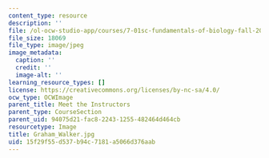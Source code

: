 ```yaml
---
content_type: resource
description: ''
file: /ol-ocw-studio-app/courses/7-01sc-fundamentals-of-biology-fall-2011/15f29f55d537b94c7181a5066d376aab_Graham_Walker.jpg
file_size: 18069
file_type: image/jpeg
image_metadata:
  caption: ''
  credit: ''
  image-alt: ''
learning_resource_types: []
license: https://creativecommons.org/licenses/by-nc-sa/4.0/
ocw_type: OCWImage
parent_title: Meet the Instructors
parent_type: CourseSection
parent_uid: 94075d21-fac8-2243-1255-482464d464cb
resourcetype: Image
title: Graham_Walker.jpg
uid: 15f29f55-d537-b94c-7181-a5066d376aab
---
```

